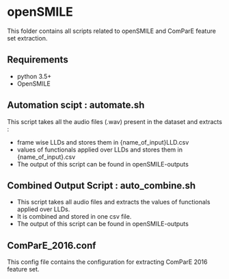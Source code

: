 # openSMILE
This folder contains all scripts related to openSMILE and ComParE feature set extraction.

## Requirements
- python 3.5+
- OpenSMILE

## Automation scipt : automate.sh

This script takes all the audio files (.wav) present in the dataset and extracts :
- frame wise LLDs and stores them in {name_of_input}LLD.csv
- values of functionals applied over LLDs and stores them in {name_of_input}.csv
- The output of this script can be found in openSMILE-outputs

## Combined Output Script : auto_combine.sh

- This script takes all audio files and extracts the values of functionals applied over LLDs. 
- It is combined and stored in one csv file.
- The output of this script can be found in openSMILE-outputs

## ComParE_2016.conf

This config file contains the configuration for extracting ComParE 2016 feature set.

